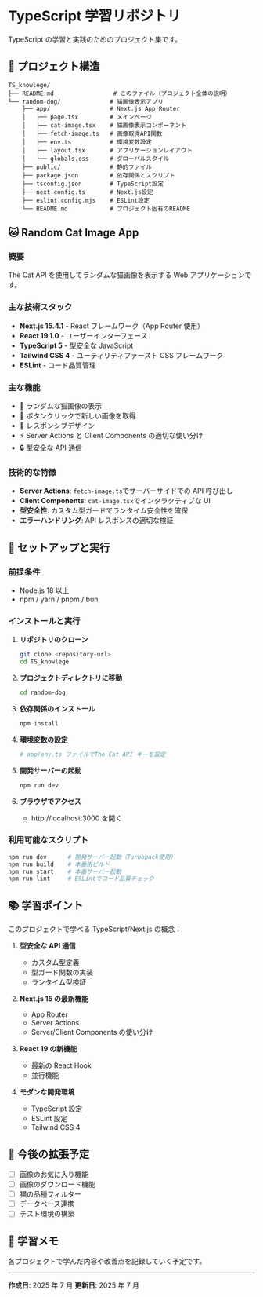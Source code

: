 # TypeScript 学習リポジトリ

TypeScript の学習と実践のためのプロジェクト集です。

## 📁 プロジェクト構造

```
TS_knowlege/
├── README.md                 # このファイル（プロジェクト全体の説明）
└── random-dog/              # 猫画像表示アプリ
    ├── app/                 # Next.js App Router
    │   ├── page.tsx         # メインページ
    │   ├── cat-image.tsx    # 猫画像表示コンポーネント
    │   ├── fetch-image.ts   # 画像取得API関数
    │   ├── env.ts           # 環境変数設定
    │   ├── layout.tsx       # アプリケーションレイアウト
    │   └── globals.css      # グローバルスタイル
    ├── public/              # 静的ファイル
    ├── package.json         # 依存関係とスクリプト
    ├── tsconfig.json        # TypeScript設定
    ├── next.config.ts       # Next.js設定
    ├── eslint.config.mjs    # ESLint設定
    └── README.md            # プロジェクト固有のREADME
```

## 🐱 Random Cat Image App

### 概要

The Cat API を使用してランダムな猫画像を表示する Web アプリケーションです。

### 主な技術スタック

- **Next.js 15.4.1** - React フレームワーク（App Router 使用）
- **React 19.1.0** - ユーザーインターフェース
- **TypeScript 5** - 型安全な JavaScript
- **Tailwind CSS 4** - ユーティリティファースト CSS フレームワーク
- **ESLint** - コード品質管理

### 主な機能

- 🎲 ランダムな猫画像の表示
- 🔄 ボタンクリックで新しい画像を取得
- 📱 レスポンシブデザイン
- ⚡ Server Actions と Client Components の適切な使い分け
- 🔒 型安全な API 通信

### 技術的な特徴

- **Server Actions**: `fetch-image.ts`でサーバーサイドでの API 呼び出し
- **Client Components**: `cat-image.tsx`でインタラクティブな UI
- **型安全性**: カスタム型ガードでランタイム安全性を確保
- **エラーハンドリング**: API レスポンスの適切な検証

## 🚀 セットアップと実行

### 前提条件

- Node.js 18 以上
- npm / yarn / pnpm / bun

### インストールと実行

1. **リポジトリのクローン**

   ```bash
   git clone <repository-url>
   cd TS_knowlege
   ```

2. **プロジェクトディレクトリに移動**

   ```bash
   cd random-dog
   ```

3. **依存関係のインストール**

   ```bash
   npm install
   ```

4. **環境変数の設定**

   ```bash
   # app/env.ts ファイルでThe Cat API キーを設定
   ```

5. **開発サーバーの起動**

   ```bash
   npm run dev
   ```

6. **ブラウザでアクセス**
   - http://localhost:3000 を開く

### 利用可能なスクリプト

```bash
npm run dev      # 開発サーバー起動（Turbopack使用）
npm run build    # 本番用ビルド
npm run start    # 本番サーバー起動
npm run lint     # ESLintでコード品質チェック
```

## 📚 学習ポイント

このプロジェクトで学べる TypeScript/Next.js の概念：

1. **型安全な API 通信**

   - カスタム型定義
   - 型ガード関数の実装
   - ランタイム型検証

2. **Next.js 15 の最新機能**

   - App Router
   - Server Actions
   - Server/Client Components の使い分け

3. **React 19 の新機能**

   - 最新の React Hook
   - 並行機能

4. **モダンな開発環境**
   - TypeScript 設定
   - ESLint 設定
   - Tailwind CSS 4

## 🎯 今後の拡張予定

- [ ] 画像のお気に入り機能
- [ ] 画像のダウンロード機能
- [ ] 猫の品種フィルター
- [ ] データベース連携
- [ ] テスト環境の構築

## 📝 学習メモ

各プロジェクトで学んだ内容や改善点を記録していく予定です。

---

**作成日**: 2025 年 7 月 
**更新日**: 2025 年 7 月
